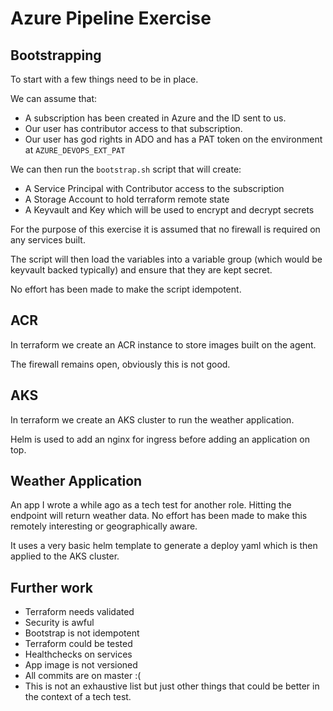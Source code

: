 # Azure Pipeline Exercise

## Bootstrapping

To start with a few things need to be in place.

We can assume that:
  * A subscription has been created in Azure and the ID sent to us.
  * Our user has contributor access to that subscription.
  * Our user has god rights in ADO and has a PAT token on the environment at `AZURE_DEVOPS_EXT_PAT`

We can then run the `bootstrap.sh` script that will create:
  * A Service Principal with Contributor access to the subscription
  * A Storage Account to hold terraform remote state
  * A Keyvault and Key which will be used to encrypt and decrypt secrets

For the purpose of this exercise it is assumed that no firewall is required on
any services built.

The script will then load the variables into a variable group (which would be
keyvault backed typically) and ensure that they are kept secret.

No effort has been made to make the script idempotent.

## ACR

In terraform we create an ACR instance to store images built on the agent.

The firewall remains open, obviously this is not good.

## AKS

In terraform we create an AKS cluster to run the weather application.

Helm is used to add an nginx for ingress before adding an application on top.

## Weather Application

An app I wrote a while ago as a tech test for another role. Hitting the
endpoint will return weather data. No effort has been made to make this
remotely interesting or geographically aware.

It uses a very basic helm template to generate a deploy yaml which is then
applied to the AKS cluster.


## Further work

* Terraform needs validated
* Security is awful
* Bootstrap is not idempotent
* Terraform could be tested
* Healthchecks on services
* App image is not versioned
* All commits are on master :(
* This is not an exhaustive list but just other things that could be better in
  the context of a tech test.
